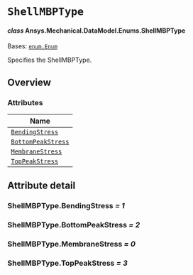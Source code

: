# `ShellMBPType`

<a id="ansys.mechanical.stubs.v242.Ansys.Mechanical.DataModel.Enums.ShellMBPType"></a>

#### *class* Ansys.Mechanical.DataModel.Enums.ShellMBPType

Bases: [`enum.Enum`](https://docs.python.org/3/library/enum.html#enum.Enum)

Specifies the ShellMBPType.

<!-- !! processed by numpydoc !! -->

<a id="overview"></a>

## Overview

### Attributes

| Name |
| ------------------------------------------------------ |
| [`BendingStress`](#ShellMBPType.BendingStress) |
| [`BottomPeakStress`](#ShellMBPType.BottomPeakStress) |
| [`MembraneStress`](#ShellMBPType.MembraneStress) |
| [`TopPeakStress`](#ShellMBPType.TopPeakStress) |

<a id="attribute-detail"></a>

## Attribute detail

<a id="ShellMBPType.BendingStress"></a>

### ShellMBPType.BendingStress *= 1*

<a id="ShellMBPType.BottomPeakStress"></a>

### ShellMBPType.BottomPeakStress *= 2*

<a id="ShellMBPType.MembraneStress"></a>

### ShellMBPType.MembraneStress *= 0*

<a id="ShellMBPType.TopPeakStress"></a>

### ShellMBPType.TopPeakStress *= 3*


